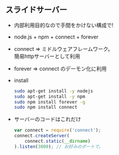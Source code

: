 ## スライドサーバー

* 内部利用目的なので手間をかけない構成で! <!-- .element: class="fragment roll-in" -->
* node.js + npm + connect + forever <!-- .element: class="fragment roll-in" -->
* connect => ミドルウェアフレームワーク。  
簡易httpサーバーとして利用 <!-- .element: class="fragment roll-in" -->
* forever => connect のデーモン化に利用 <!-- .element: class="fragment roll-in" -->
* install <!-- .element: class="fragment roll-in" -->
    ~~~bash
    sudo apt-get install -y nodejs
    sudo apt-get install -y npm
    sudo npm install forever -g
    sudo npm install connect
    ~~~
    <!-- .element: class="fragment roll-in" -->

* サーバーのコードはこれだけ <!-- .element: class="fragment roll-in" -->
    ~~~javascript
    var connect = require('connect');
    connect.createServer(
        connect.static(__dirname)
    ).listen(3000); // お好みのポートで。
    ~~~
    <!-- .element: class="fragment roll-in" -->
